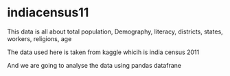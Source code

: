 # indiacensus11

This data is all about total population, Demography, literacy, districts, states, workers, religions, age 

The data used here is taken from kaggle whicih is india census 2011 

And we are going to analyse the data using pandas datafrane 

